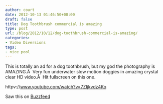 ```yaml
---
author: court
date: 2012-10-13 01:46:50+00:00
draft: false
title: Dog Toothbrush commercial is amazing
type: post
url: /blog/2012/10/12/dog-toothbrush-commercial-is-amazing/
categories:
- Video Diversions
tags:
- nice pool
---
```


This is totally an ad for a dog toothbrush, but my god the photography is AMAZING.Â  Very fun underwater slow motion doggies in amazing crystal clear HD video.Â  Hit fullscreen on this one.

httpv://www.youtube.com/watch?v=7ZIjkvdz4Ko



Saw this on [Buzzfeed](http://www.buzzfeed.com/txblacklabel/dogs-in-slow-motion-28m7)
